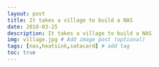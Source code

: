 ```yaml
---
layout: post
title: It takes a village to build a NAS
date: 2018-03-25
description: It takes a village to build a NAS
img: village.jpg # Add image post (optional)
tags: [nas,heatsink,satacard] # add tag
toc: true
---
```

